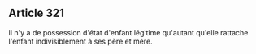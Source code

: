 Article 321
----
Il n'y a de possession d'état d'enfant légitime qu'autant qu'elle rattache
l'enfant indivisiblement à ses père et mère.
